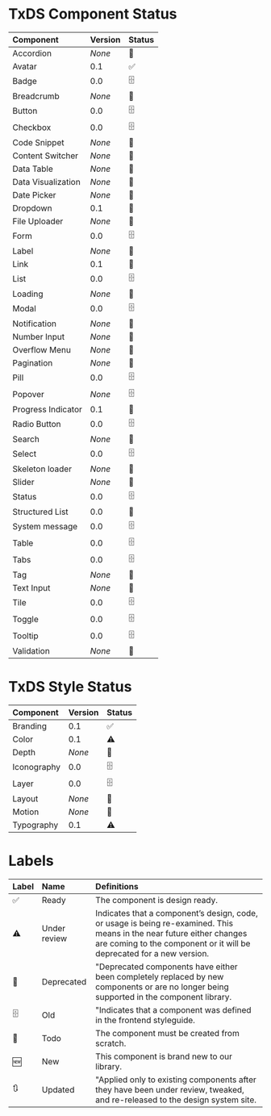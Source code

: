 # TxDS Component Status

| Component           | Version  | Status  |
| :------------------ |:-------- | :-------|
| Accordion |  _None_ | 🎨
| Avatar | 0.1 | ✅
| Badge | 0.0 | 🗄
| Breadcrumb | _None_ | 🎨
| Button |  0.0  | 🗄
| Checkbox |  0.0  | 🗄
| Code Snippet | _None_ | 🎨
| Content Switcher | _None_ | 🎨
| Data Table | _None_ | 🎨
| Data Visualization | _None_ | 🎨
| Date Picker | _None_ | 🎨
| Dropdown |  0.1  | 🎨
| File Uploader | _None_ | 🎨
| Form |  0.0  | 🗄
| Label | _None_ | 🎨
| Link |  0.1  | 🎨
| List | 0.0 | 🗄
| Loading | _None_ | 🎨
| Modal | 0.0 | 🗄
| Notification | _None_ | 🎨
| Number Input | _None_ | 🎨
| Overflow Menu | _None_ | 🎨
| Pagination | _None_ | 🎨
| Pill | 0.0 | 🗄
| Popover | _None_ | 🗄
| Progress Indicator |  0.1  | 🎨
| Radio Button |  0.0  | 🗄
| Search | _None_ | 🎨
| Select |  0.0  | 🗄
| Skeleton loader | _None_ | 🎨
| Slider | _None_ | 🎨
| Status | 0.0 | 🗄
| Structured List | 0.0 | 🎨
| System message |  0.0  | 🗄
| Table | 0.0 | 🗄
| Tabs | 0.0 | 🗄
| Tag | _None_ | 🎨
| Text Input | _None_ | 🎨
| Tile |  0.0  | 🗄
| Toggle |  0.0  | 🗄
| Tooltip | 0.0 | 🗄
| Validation | _None_ | 🎨


# TxDS Style Status

| Component           | Version  | Status  |
| :------------------ |:-------- | :-------|
| Branding | 0.1 | ✅
| Color | 0.1 | ⚠️
| Depth | _None_ | 🎨
| Iconography | 0.0 | 🗄
| Layer | 0.0 | 🗄
| Layout | _None_ | 🎨
| Motion | _None_ | 🎨
| Typography | 0.1 | ⚠️



# Labels

| Label           | Name     | Definitions  |
| :-------------- |:-------- | :------------|
✅ |Ready|The component is design ready.
⚠️ |Under review|Indicates that a component’s design, code, or usage is being re-examined. This means in the near future either changes are coming to the component or it will be deprecated for a new version.
🛑 |Deprecated|"Deprecated components have either been completely replaced by new components or are no longer being supported in the component library.
🗄 |Old|"Indicates that a component was defined in the frontend styleguide.
🎨 |Todo|The component must be created from scratch.
🆕 |New|This component is brand new to our library.
🔃 |Updated|"Applied only to existing components after they have been under review, tweaked, and re-released to the design system site.





















